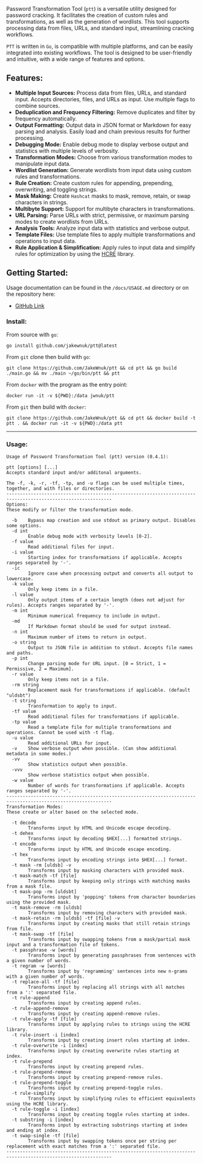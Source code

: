  Password Transformation Tool (`ptt`) is a versatile utility designed for password cracking. It facilitates the creation of custom rules and transformations, as well as the generation of wordlists. This tool supports processing data from files, URLs, and standard input, streamlining cracking workflows.

`PTT` is written in `Go`, is compatible with multiple platforms, and can be easily integrated into existing workflows. The tool is designed to be user-friendly and intuitive, with a wide range of features and options.

## Features:
- **Multiple Input Sources:** Process data from files, URLs, and standard input. Accepts directories, files, and URLs as input. Use multiple flags to combine sources.
- **Deduplication and Frequency Filtering:** Remove duplicates and filter by
  frequency automatically.
- **Output Formatting:** Output data in JSON format or Markdown for easy parsing and
  analysis. Easily load and chain previous results for further processing.
- **Debugging Mode:** Enable debug mode to display verbose output and
  statistics with multiple levels of verbosity.
- **Transformation Modes:** Choose from various transformation modes to
  manipulate input data.
- **Wordlist Generation:** Generate wordlists from input data using custom rules
  and transformations.
- **Rule Creation:** Create custom rules for appending, prepending,
  overwriting, and toggling strings.
- **Mask Making:** Create `Hashcat` masks to mask, remove, retain, or swap characters
  in strings.
- **Multibyte Support:** Support for multibyte characters in transformations.
- **URL Parsing:** Parse URLs with strict, permissive, or maximum parsing
  modes to create wordlists from URLs.
- **Analysis Tools:** Analyze input data with statistics and verbose output.
- **Template Files:** Use template files to apply multiple transformations and
  operations to input data.
- **Rule Application & Simplification:** Apply rules to input data and simplify
  rules for optimization by using the [HCRE](https://git.launchpad.net/hcre/tree/README.md) library.

## Getting Started:

Usage documentation can be found in the `/docs/USAGE.md` directory or on the repository here:
- [GitHub Link](https://github.com/JakeWnuk/ptt/tree/main/docs/USAGE.md)

### Install:

From source with `go`:
```
go install github.com/jakewnuk/ptt@latest
```
From `git` clone then build with `go`:
```
git clone https://github.com/JakeWnuk/ptt && cd ptt && go build ./main.go && mv ./main ~/go/bin/ptt && ptt
```
From `docker` with the program as the entry point:
```
docker run -it -v ${PWD}:/data jwnuk/ptt
``` 
From `git` then build with `docker`:
```
git clone https://github.com/JakeWnuk/ptt && cd ptt && docker build -t ptt . && docker run -it -v ${PWD}:/data ptt
```

---
### Usage:
```
Usage of Password Transformation Tool (ptt) version (0.4.1):

ptt [options] [...]
Accepts standard input and/or additonal arguments.

The -f, -k, -r, -tf, -tp, and -u flags can be used multiple times, together, and with files or directories.
-------------------------------------------------------------------------------------------------------------
Options:
These modify or filter the transformation mode.

  -b    Bypass map creation and use stdout as primary output. Disables some options.
  -d int
        Enable debug mode with verbosity levels [0-2].
  -f value
        Read additional files for input.
  -i value
        Starting index for transformations if applicable. Accepts ranges separated by '-'.
  -ic
        Ignore case when processing output and converts all output to lowercase.
  -k value
        Only keep items in a file.
  -l value
        Only output items of a certain length (does not adjust for rules). Accepts ranges separated by '-'.
  -m int
        Minimum numerical frequency to include in output.
  -md
        If Markdown format should be used for output instead.
  -n int
        Maximum number of items to return in output.
  -o string
        Output to JSON file in addition to stdout. Accepts file names and paths.
  -p int
        Change parsing mode for URL input. [0 = Strict, 1 = Permissive, 2 = Maximum].
  -r value
        Only keep items not in a file.
  -rm string
        Replacement mask for transformations if applicable. (default "uldsbt")
  -t string
        Transformation to apply to input.
  -tf value
        Read additional files for transformations if applicable.
  -tp value
        Read a template file for multiple transformations and operations. Cannot be used with -t flag.
  -u value
        Read additional URLs for input.
  -v    Show verbose output when possible. (Can show additional metadata in some modes.)
  -vv
        Show statistics output when possible.
  -vvv
        Show verbose statistics output when possible.
  -w value
        Number of words for transformations if applicable. Accepts ranges separated by '-'.
-------------------------------------------------------------------------------------------------------------
Transformation Modes:
These create or alter based on the selected mode.

  -t decode
        Transforms input by HTML and Unicode escape decoding.
  -t dehex
        Transforms input by decoding $HEX[...] formatted strings.
  -t encode
        Transforms input by HTML and Unicode escape encoding.
  -t hex
        Transforms input by encoding strings into $HEX[...] format.
  -t mask -rm [uldsb] -v
        Transforms input by masking characters with provided mask.
  -t mask-match -tf [file]
        Transforms input by keeping only strings with matching masks from a mask file.
  -t mask-pop -rm [uldsbt]
        Transforms input by 'popping' tokens from character boundaries using the provided mask.
  -t mask-remove -rm [uldsb]
        Transforms input by removing characters with provided mask.
  -t mask-retain -rm [uldsb] -tf [file] -v
        Transforms input by creating masks that still retain strings from file.
  -t mask-swap -tf [file]
        Transforms input by swapping tokens from a mask/partial mask input and a transformation file of tokens.
  -t passphrase -w [words]
        Transforms input by generating passphrases from sentences with a given number of words.
  -t regram -w [words]
        Transforms input by 'regramming' sentences into new n-grams with a given number of words.
  -t replace-all -tf [file]
        Transforms input by replacing all strings with all matches from a ':' separated file.
  -t rule-append
        Transforms input by creating append rules.
  -t rule-append-remove
        Transforms input by creating append-remove rules.
  -t rule-apply -tf [file]
        Transforms input by applying rules to strings using the HCRE library.
  -t rule-insert -i [index]
        Transforms input by creating insert rules starting at index.
  -t rule-overwrite -i [index]
        Transforms input by creating overwrite rules starting at index.
  -t rule-prepend
        Transforms input by creating prepend rules.
  -t rule-prepend-remove
        Transforms input by creating prepend-remove rules.
  -t rule-prepend-toggle
        Transforms input by creating prepend-toggle rules.
  -t rule-simplify
        Transforms input by simplifying rules to efficient equivalents using the HCRE library.
  -t rule-toggle -i [index]
        Transforms input by creating toggle rules starting at index.
  -t substring -i [index]
        Transforms input by extracting substrings starting at index and ending at index.
  -t swap-single -tf [file]
        Transforms input by swapping tokens once per string per replacement with exact matches from a ':' separated file.
-------------------------------------------------------------------------------------------------------------
```
